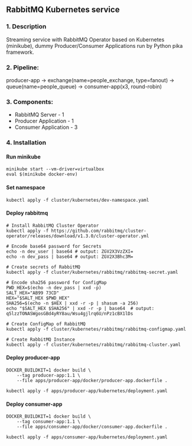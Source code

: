 ## RabbitMQ Kubernetes service
### 1. Description
Streaming service with RabbitMQ Operator based on Kubernetes (minikube),
dummy Producer/Consumer Applications run by Python pika framework.

### 2. Pipeline:

producer-app -> exchange(name=people_exchange, type=fanout) 
-> queue(name=people_queue) -> consumer-app(x3, round-robin)

### 3. Components:
- RabbitMQ Server - 1
- Producer Application - 1
- Consumer Application - 3

### 4. Installation
#### Run minikube
```
minikube start --vm-driver=virtualbox
eval $(minikube docker-env)
```

#### Set namespace
```
kubectl apply -f cluster/kubernetes/dev-namespace.yaml
```

#### Deploy rabbitmq
```
# Install RabbitMQ Cluster Operator
kubectl apply -f https://github.com/rabbitmq/cluster-operator/releases/download/v1.3.0/cluster-operator.yml

# Encode base64 password for Secrets
echo -n dev_user | base64 # output: ZGV2X3VzZXI=
echo -n dev_pass | base64 # output: ZGV2X3Bhc3M=

# Create secrets of RabbitMQ
kubectl apply -f cluster/kubernetes/rabbitmq/rabbitmq-secret.yaml

# Encode sha256 password for ConfigMap
PWD_HEX=$(echo -n dev_pass | xxd -p)
SALT_HEX="AB99 73CD" 
HEX="$SALT_HEX $PWD_HEX"
SHA256=$(echo -n $HEX | xxd -r -p | shasum -a 256)
echo "$SALT_HEX $SHA256" | xxd -r -p | base64  # output: q5lzzTONASWgosGBd4yRY8au/Wsu4gjlrq6U/nPz1cBX1lDs

# Create ConfigMap of RabbitMQ
kubectl apply -f cluster/kubernetes/rabbitmq/rabbitmq-configmap.yaml

# Create RabbitMQ Instance
kubectl apply -f cluster/kubernetes/rabbitmq/rabbitmq-cluster.yaml
```

#### Deploy producer-app
```
DOCKER_BUILDKIT=1 docker build \
    --tag producer-app:1.1 \
    --file apps/producer-app/docker/producer-app.dockerfile .

kubectl apply -f apps/producer-app/kubernetes/deployment.yaml
```

#### Deploy consumer-app
```
DOCKER_BUILDKIT=1 docker build \
    --tag consumer-app:1.1 \
    --file apps/consumer-app/docker/consumer-app.dockerfile .

kubectl apply -f apps/consumer-app/kubernetes/deployment.yaml
```